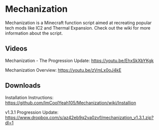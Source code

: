 # Mechanization
Mechanization is a Minecraft function script aimed at recreating popular tech mods like IC2 and Thermal Expansion. Check out the wiki for more information about the script.

## Videos
Mechanization - The Progression Update: https://youtu.be/EhxSkXbYKgk

Mechanization Overview: https://youtu.be/zVmLx0oJ4kE

## Downloads
Installation Instructions: https://github.com/ImCoolYeah105/Mechanization/wiki/Installion

v1.3.1 Progression Update: https://www.dropbox.com/s/az42eb9q2va0zvf/mechanization_v1.3.1.zip?dl=1
